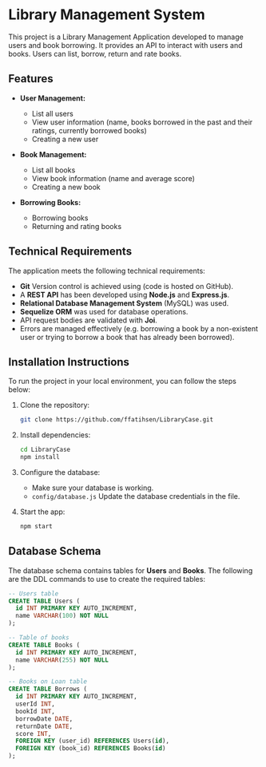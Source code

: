 # Library Management System

This project is a Library Management Application developed to manage users and book borrowing. It provides an API to interact with users and books. Users can list, borrow, return and rate books.

## Features

- **User Management:**
  - List all users
  - View user information (name, books borrowed in the past and their ratings, currently borrowed books)
  - Creating a new user

- **Book Management:**
  - List all books
  - View book information (name and average score)
  - Creating a new book

- **Borrowing Books:**
  - Borrowing books
  - Returning and rating books

## Technical Requirements

The application meets the following technical requirements:

- **Git** Version control is achieved using (code is hosted on GitHub).
- A **REST API** has been developed using **Node.js** and **Express.js**.
- **Relational Database Management System** (MySQL) was used.
- **Sequelize ORM** was used for database operations.
- API request bodies are validated with **Joi**.
- Errors are managed effectively (e.g. borrowing a book by a non-existent user or trying to borrow a book that has already been borrowed).

## Installation Instructions

To run the project in your local environment, you can follow the steps below:

1. Clone the repository:
    ```bash
    git clone https://github.com/ffatihsen/LibraryCase.git
    ```

2. Install dependencies:
    ```bash
    cd LibraryCase
    npm install
    ```

3. Configure the database:
    - Make sure your database is working.
    - `config/database.js` Update the database credentials in the file.

4. Start the app:
    ```bash
    npm start
    ```



## Database Schema

The database schema contains tables for **Users** and **Books**. The following are the DDL commands to use to create the required tables:

```sql
-- Users table
CREATE TABLE Users (
  id INT PRIMARY KEY AUTO_INCREMENT,
  name VARCHAR(100) NOT NULL
);

-- Table of books
CREATE TABLE Books (
  id INT PRIMARY KEY AUTO_INCREMENT,
  name VARCHAR(255) NOT NULL
);

-- Books on Loan table
CREATE TABLE Borrows (
  id INT PRIMARY KEY AUTO_INCREMENT,
  userId INT,
  bookId INT,
  borrowDate DATE,
  returnDate DATE,
  score INT,
  FOREIGN KEY (user_id) REFERENCES Users(id),
  FOREIGN KEY (book_id) REFERENCES Books(id)
);
